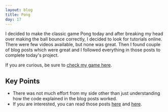 ```yaml
---
layout: blog
title: Pong
day: 17
---
```


I decided to make the classic game Pong today and after breaking my head over making the ball bounce correctly, I decided to look for tutorials online. There were few videos available, but none was great. Then I found couple of blog posts which were great and I followed everything in those posts to complete today's project.


If you are curious, be sure to [check my game here](http://vikaslalwani.com/projects/pong/).

Key Points
---

- There was not much effort from my side other than just understanding how the code explained in the blog posts worked.
- If you are interested, you can read those posts [here](http://www.simonewebdesign.it/making-a-game-from-scratch-in-html5/) and [here](http://www.lostdecadegames.com/how-to-make-a-simple-html5-canvas-game/).